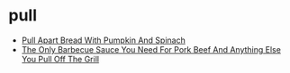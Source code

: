 # pull

 * [Pull Apart Bread With Pumpkin And Spinach](index/p/pull-apart-bread-with-pumpkin-and-spinach.json)
 * [The Only Barbecue Sauce You Need For Pork Beef And Anything Else You Pull Off The Grill](index/t/the-only-barbecue-sauce-you-need-for-pork-beef-and-anything-else-you-pull-off-the-grill-51175670.json)
